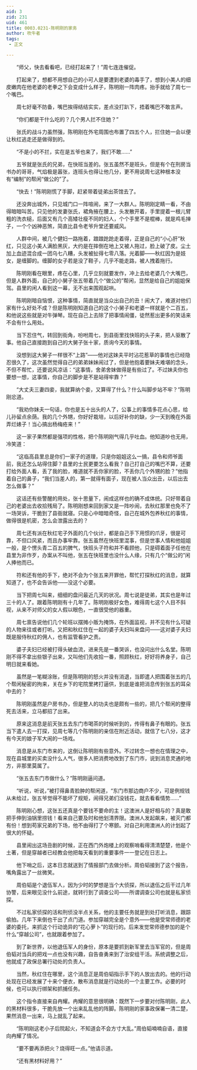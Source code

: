```yaml
---
aid: 3
zid: 231
uid: 461
title: 0003.0231-陈明刚的家务
author: 吹牛者
tags: 
 - 正文

---
```




　　“师父，快去看看吧，已经打起来了！”周七连连催促。

　　打起来了，想都不用想自己的小可人是要遭到老婆的毒手了，想到小美人的细皮嫩肉在他老婆的老拳之下会变成什么样子，陈明刚一阵肉疼。抬手就给了周七一个嘴巴。

　　周七好毫不防备，嘴巴挨得结结实实，差点没打趴下，捂着嘴巴不敢言声。

　　“你们都是干什么吃的？几个男人拦不住她？”

　　张氏的战斗力虽然强，陈明刚在外宅周围也布置了四五个人，拦住她一会以便让秋红逃走还是做得到的。

　　“不是小的不拦，实在是五爷也来了，我们不敢……”

　　五爷就是张氏的兄弟，在快班当差的。张五虽然不是班头，但是有个在刑房当书办的哥哥，气焰极是嚣张，连班头也得让他几分，更不用说周七这种根本没有“编制”的帮闲“做公的”了。

　　“快去！”陈明刚慌了手脚，赶紧带着徒弟出茶馆去了。

　　还没奔出城外，只见城门口一阵喧闹，来了一大群人。陈明刚定睛一看，不由得暗暗叫苦。只见他的发妻张氏，裙角掖在腰上，头发散开着，手里提着一根儿臂粗的洗衣槌，后面又有几个高矮壮瘦不同的妇人，个个手里不是棍棒，就是鸡毛掸子，一个个凶神恶煞，简直比县令老爷升堂还要威风。

　　人群中间，被几个健妇一路拖着，踉踉跄跄走着得，正是自己的“小心肝”秋红，只见这小美人满脸黑灰，大约是在摔倒在地上又被人拖过，脸上破了皮。尘土加上血迹混合成一团乌七八糟，头发被扯得七零八落。光着脚——秋红因为是妓女，是缠脚的。缠脚的女子若是没了鞋子，几乎不能走路，被人拽着拖行。

　　陈明刚看在眼里，疼在心里，几乎立刻就要发作，冲上去给老婆几个大嘴巴，但是人群外面，自己的小舅子张五带着几个“做公的”帮闲，显然是给自己的姐姐保驾。县里的闲人看到这一幕，无不出来围观起哄。

　　陈明刚暗自恼恨，这种事情，简直就是当众出自己的丑！闹大了，难道对他们家有什么好处不成？但是陈明刚知道自己的这个小舅子和老婆一样就是个二百五，和他说这些就是对牛弹琴。现在自己上去除了把事情闹僵，徒然惹出更多的笑话来不会有什么用处。

　　当下忍住气，转回到街角，吩咐周七，到县衙里找快班的头子来，把人驱散了事。他自己直接跑到自己的大舅子张十家，质询今天的事情。

　　没想到这大舅子一样很不“上路”——他对这妹夫平时沾花惹草的事情也已经隐忍很久了，这次虽然觉得自己的弟弟妹妹闹过了，但是他抱着要妹夫难堪的念头，不但不帮忙，还要说风凉话：“这事情，舍弟舍妹做得是有些过了。不过妹夫你也要想一想，这事情，你自己的脚步是不是站得牢靠？”

　　“大丈夫三妻四妾，我就算纳个妾，又算得了什么？什么叫脚步站不牢？”陈明刚忿道。

　　“我劝你妹夫一句话，你也是五十出头的人了，公事上的事情多花点心思，给儿孙留点余荫。我的几个外甥，你好好栽培，以后好补你的缺，少一天到晚在外面弄烂婊子！当心搞出杨梅疮来！”

　　这一家子果然都是强项的性格，把个陈明刚气得几乎吐血。他知道吵也无用，冷笑道：

　　“这临高县里总是你们一家子的道理，只是你姐姐这么一搞，县令和师爷面前，我还怎么站得住脚？县里的士民更要怎么看我？自己打自己的嘴巴不算，还要打给外面人看，丢了我的脸，难道就不丢你家的脸，不丢你几个外甥的脸？”他指着自己的鼻子，“我们当差人的，第一就得有面子，现在被人当众出丑，以后出去怎么做事？”

　　这话还有些警醒的用处，张十思量下，闹成这样也的确不成体统。只好带着自己的老婆出去收拾残局了。陈明刚想来回到家又是一阵吵闹，去秋红那里也免不了一场哭诉，干脆到了县衙就寝。只是心中暗暗奇怪，自己在城外包养秋红的事情，做得很是机密，怎么会泄露出去的？

　　周七还有派在秋红宅子外面的几个伙计，都是自己手下用惯的爪牙，很是可靠，不但口风紧，而且办事牢靠。张五虽然在快班里混事，但是世事人情和他姐姐一般，是个愣头青二百五的脾气，快班头子符和并不看顾他，只是碍着面子任他在县里为非作歹，办案从不叫他，张五在快班里也没什么人缘，只有几个“做公的”闲人捧他而已。

　　符和还有他的手下，绝对不会为个张五来开罪他，帮忙打探秋红的消息，就算知道了，也不会告诉他——没这个必要。

　　当下把周七叫来，细细的盘问最近几天的状况。周七说是徒弟，其实也是年过三十的人了。跟着陈明刚有十几年了。陈明刚极好女色，难得周七这个人目不斜视，从来不对师父的女人假以眼色，一直很受他的器重。

　　周七禀告说他们几个轮班以摆摊小贩为掩饰，在外面监视，并不见有什么可疑的人物来往或者打听。又把和秋红住在一起的婆子夫妇叫来盘问——这对婆子夫妇既是服侍秋红的佣人，也有监管看护之责。

　　婆子夫妇已经被打得头破血流，进来先是一番哭诉，也没问出什么名堂。陈明刚不得不拿出些银子出来，又叫他们先收拾一番，照顾秋红，好好将养身子，自己明日就来看她。

　　虽然是一笔糊涂账，但是陈明刚的怒火并没有消退，当即遣人把围着张五的几个帮闲秘密的拘来，关在乡下的宅院里拷打逼供，到底是谁把消息传到张五的耳朵中去的？

　　陈明刚虽然是户房书办，但是整人的功夫也是颇有一些的，把几个帮闲的整得死去活来，立马都招了出来。

　　原来这消息是前天张五去东门市喝茶的时候听到的，传得有鼻子有眼的。张五当下遣人去一打探，见周七等几个陈明刚的亲信在附近活动，就信了七八分，这才有今天的娘子军大闹的一场戏。

　　消息是从东门市来的，这倒让陈明刚有些意外。不过转念一想也在情理之中，现在县城里的买卖没什么人气，很多人把消费地改到了东门市，说到消息灵通的地方，非那里莫属了。

　　“张五去东门市做什么？”陈明刚逼问道。

　　“听说，听说，”被打得鼻青脸肿的帮闲道，“东门市那边商户不少，可是例规钱从未给过，张五爷觉得不能坏了规矩，闹得兄弟们没钱花，就去看看情势……”

　　陈明刚心想，这张五还真是个要钱不要命的主！这澳洲人是好相与的？真是敢把手伸到油锅里捞钱！看来自己要及时和他划清界限。澳洲人发起飙来，被灭门都有份！想到苟家兄弟的下场，他不由得打了个寒颤。对自己利用澳洲人的计划起了很大的怀疑。

　　县里闹出这场丑剧的时候，正在西门外炮楼上的观察哨看得清清楚楚，他是个土著，但是穿越者已经教会他把每天看到的重要事件一一登记在日志上。

　　他下哨之后，这本日志就送到了情报部门去做分析。周伯韬接到了这个报告，嘴角露出了一丝微笑。

　　周伯韬是个退伍军人，因为少时的梦想是当个大侦探，所以退伍之后干过几年协警，后来眼见没什么前途，就转行到了调查公司——所谓调查公司也就是私家侦探。

　　不过私家侦探的活和刑侦没半点关系，他的主要任务就是到处打听消息，跟踪偷拍。几年下来倒也干出了点门道。参加穿越完全是个意外——他是受常师德的老婆的委托，来抓这个行动诡异的“花心萝卜”的现行的。后来发觉常师德参加的是个什么“穿越公司”，也就跟着参加了。

　　到了新世界，以他退伍军人的身份，原本是要抓到新军里去当军官的，但是周伯韬对当兵的把戏一点也没有兴趣，自告奋勇来到了治安组干活。系统调整之后，他就成了政保总署行动处的负责人。

　　当然，秋红住在哪里，这个消息正是周伯韬指示手下的人放出去的。他的行动处现在已经发展了十来个便衣，散布消息就是行动处的一个主要工作。必要的时候，也可以执行绑架和抓捕任务。

　　这个指令直接来自冉耀。冉耀的意思很明确：既然下一步要对付陈明刚，此人的黑材料很多，干脆先放一个出来乱乱他的阵脚。陈明刚的家事政保署一清二楚，果然消息一出来，马上就乱了起来。

　　“陈明刚这老小子后院起火，不知道会不会方寸大乱。”周伯韬喃喃自语，直接向冉耀了情况。

　　“要不要再添把火？烧得旺一点。”他请示道。

　　“还有黑材料好用？”


